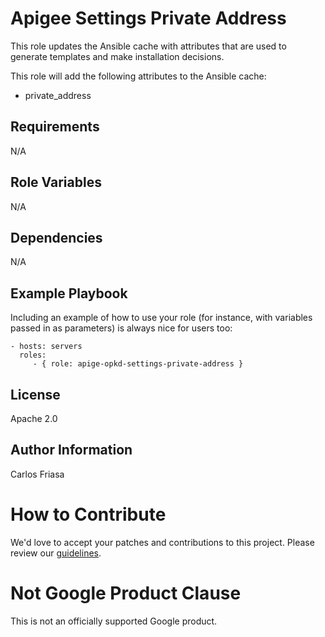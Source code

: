 Apigee Settings Private Address
=========

This role updates the Ansible cache with attributes that are used to generate templates and make 
installation decisions. 

This role will add the following attributes to the Ansible cache: 
* private_address

Requirements
------------

N/A

Role Variables
--------------

N/A

Dependencies
------------

N/A

Example Playbook
----------------

Including an example of how to use your role (for instance, with variables passed in as parameters) is always nice for users too:

    - hosts: servers
      roles:
         - { role: apige-opkd-settings-private-address }

License
-------

Apache 2.0

Author Information
------------------

Carlos Friasa
<!-- BEGIN Google How To Contribute -->
# How to Contribute

We'd love to accept your patches and contributions to this project. Please review our [guidelines](CONTRIBUTING.md).
<!-- END Google How To Contribute -->
<!-- BEGIN Google Required Disclaimer -->

# Not Google Product Clause

This is not an officially supported Google product.
<!-- END Google Required Disclaimer -->